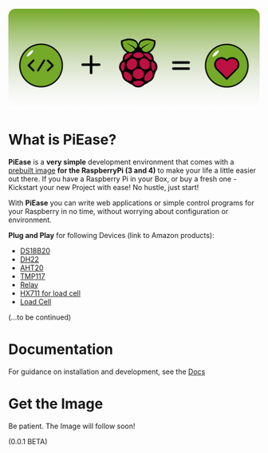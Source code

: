 [![Code with PiEase](readme_banner.png)](https://www.raspberrypi.com)

# What is PiEase?

**PiEase** is a **very simple** development environment that comes with a [prebuilt image]() **for the RaspberryPi (3 and 4)** to make your life a
   little easier out there. If you have a Raspberry Pi in your Box, or buy a fresh one - Kickstart your new Project with
   ease! No hustle, just start!

With **PiEase** you can write web applications or simple control programs for your Raspberry in no time, without
worrying
about configuration or environment.

**Plug and Play** for following Devices (link to Amazon products):

- [DS18B20](https://amzn.to/3YZJu50)
- [DH22](https://amzn.to/3YKgluL)
- [AHT20](https://amzn.to/3kc6MWC)
- [TMP117](https://amzn.to/3lOX259)
- [Relay](https://amzn.to/3xAoeag)
- [HX711 for load cell](https://amzn.to/3lMIlQ7)
- [Load Cell](https://amzn.to/41aXquI)

(...to be continued)

# Documentation

For guidance on installation and development, see the [Docs](https://docs.piease.com/)

# Get the Image

Be patient. The Image will follow soon!

(0.0.1 BETA)